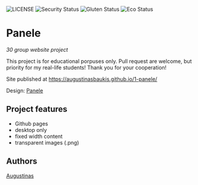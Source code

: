 ![LICENSE](https://img.shields.io/badge/license-MIT-blue.svg?style=flat-square)
![Security Status](https://img.shields.io/security-headers?label=Security&url=https%3A%2F%2Fgithub.com&style=flat-square)
![Gluten Status](https://img.shields.io/badge/Gluten-Free-green.svg)
![Eco Status](https://img.shields.io/badge/ECO-Friendly-green.svg)

# Panele

_30 group website project_

This project is for educational porpuses only. Pull request are welcome, but priority for my real-life students! Thank you for your cooperation!

Site published at https://augustinasbaukis.github.io/1-panele/

Design: [Panele](https://cdn.discordapp.com/attachments/850245533838868480/850246211415834634/unknown.png)

## Project features

- Github pages
- desktop only
- fixed width content
- transparent images (.png)

## Authors

[Augustinas](https://github.com/AugustinasBaukis)
